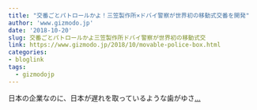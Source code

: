 ```yaml
---
title: "交番ごとパトロールかよ！三笠製作所×ドバイ警察が世界初の移動式交番を開発"
author: 'www.gizmodo.jp'
date: '2018-10-20'
slug: 交番ごとパトロールかよ三笠製作所ドバイ警察が世界初の移動式交
link: https://www.gizmodo.jp/2018/10/movable-police-box.html
categories:
- bloglink
tags:
  - gizmodojp
---
```


日本の企業なのに、日本が遅れを取っているような歯がゆさ[... <i class="fas fa-external-link-alt"></i>](https://www.gizmodo.jp/2018/10/movable-police-box.html)

